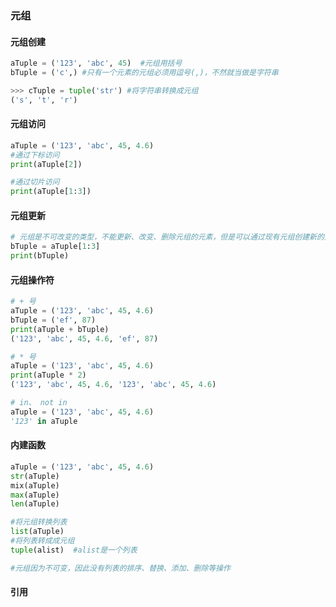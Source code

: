 ### 元组
#### 元组创建
```python
aTuple = ('123', 'abc', 45)  #元组用括号
bTuple = ('c',) #只有一个元素的元组必须用逗号(,)，不然就当做是字符串

>>> cTuple = tuple('str') #将字符串转换成元组
('s', 't', 'r')
```
#### 元组访问
```python
aTuple = ('123', 'abc', 45, 4.6)
#通过下标访问
print(aTuple[2])

#通过切片访问
print(aTuple[1:3])
```
#### 元组更新
```python
# 元组是不可改变的类型，不能更新、改变、删除元组的元素，但是可以通过现有元组创建新的元组
bTuple = aTuple[1:3]
print(bTuple)
```
#### 元组操作符
```python
# + 号
aTuple = ('123', 'abc', 45, 4.6)
bTuple = ('ef', 87)
print(aTuple + bTuple)
('123', 'abc', 45, 4.6, 'ef', 87)

# * 号
aTuple = ('123', 'abc', 45, 4.6)
print(aTuple * 2)
('123', 'abc', 45, 4.6, '123', 'abc', 45, 4.6)

# in、 not in
aTuple = ('123', 'abc', 45, 4.6)
'123' in aTuple
```
#### 内建函数
```python
aTuple = ('123', 'abc', 45, 4.6)
str(aTuple)
mix(aTuple)
max(aTuple)
len(aTuple)

#将元组转换列表
list(aTuple)
#将列表转成成元组
tuple(alist)  #alist是一个列表

#元组因为不可变，因此没有列表的排序、替换、添加、删除等操作
```
#### 引用